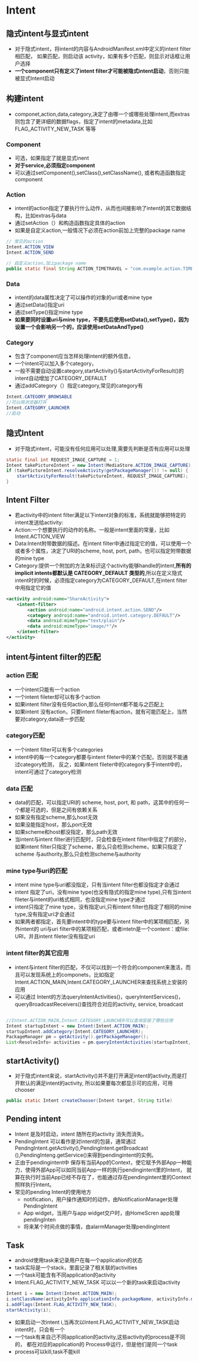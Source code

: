 # Intent

## 隐式intent与显式intent

- 对于隐式intent，将intent的内容与AndroidManifest.xml中定义的intent filter相匹配，
 如果匹配，则启动该 activity，如果有多个匹配，则显示对话框让用户选择
- **一个component只有定义了intent filter才可能被隐式intent启动**，否则只能被显式Intent启动


## 构建intent

- componet,action,data,category,决定了由哪一个或哪些处理intent,而extras则包含了更详细的数据flags，指定了intent的metadata,比如FLAG_ACTIVITY_NEW_TASK 等等

### Component

- 可选，如果指定了就是显式inent
- **对于service,必须指定component**
- 可以通过setComponent(),setClass(),setClassName(), 或者构造函数指定component

### Action

- intent的action指定了要执行什么动作，从而也间接影响了intent的其它数据结构，比如extras与data
- 通过setAction（）和构造函数指定具体的action
- 如果是自定义action,一般情况下必须在action前加上完整的package name

```java
// 常见的action
Intent.ACTION_VIEW
Intent.ACTION_SEND

// 自定义action,加上package name
public static final String ACTION_TIMETRAVEL = "com.example.action.TIMETRAVEL";
```

### Data

- intent的data属性决定了可以操作的对象的uri或者mine type
- 通过setData()指定uri
- 通过setType()指定mine type
- **如果要同时设置uri与mine type，不要先后使用setData(),setType()，因为设置一个会影响另一个的，应该使用setDataAndType()**

### Category

- 包含了component应当怎样处理intent的额外信息，
- 一个intent可以加入多个category，
- 一般不需要自动设置category,startActivity()与startActivityForResult()的intent自动增加了CATEGORY_DEFAULT
- 通过addCategory（）指定category,常见的category有

```java
Intent.CATEGORY_BROWSABLE
//可以用浏览器打开
Intent.CATEGORY_LAUNCHER
//启动
```


## 隐式Intent

- 对于隐式intent，可能没有任何应用可以处理,需要先判断是否有应用可以处理

```java
static final int REQUEST_IMAGE_CAPTURE = 1;
Intent takePictureIntent = new Intent(MediaStore.ACTION_IMAGE_CAPTURE);
if (takePictureIntent.resolveActivity(getPackageManager()) != null) {
    startActivityForResult(takePictureIntent, REQUEST_IMAGE_CAPTURE);
}
```

## Intent Filter

- 若activity中的intent filter满足以下intent对象的标准，系统就能够把特定的intent发送给activity:
- Action:一个想要执行的动作的名称。一般是intent里面的常量，比如Intent.ACTION_VIEW
- Data:Intent附带数据的描述。在intent filter中通过<data>指定它的值，可以使用一个或者多个属性，决定了URI的scheme, host, port, path，也可以指定附带数据的mine type
- Category:提供一个附加的方法来标识这个activity能够handle的intent,**所有的implicit intents都默认是 CATEGORY_DEFAULT 类型的**,所以在定义隐式intent时的时候，必须指定category为CATEGORY_DEFAULT,在intent filter中用<category>指定它的值

```xml
<activity android:name="ShareActivity">
    <intent-filter>
        <action android:name="android.intent.action.SEND"/>
        <category android:name="android.intent.category.DEFAULT"/>
        <data android:mimeType="text/plain"/>
        <data android:mimeType="image/*"/>
    </intent-filter>
</activity>
```

## intent与intent filter的匹配

### action 匹配

- 一个intent只能有一个action
- 一个intent fileter却可以有多个action
- 如果intent filter没有任何action,那么任何Intent都不能与之匹配上
- 如果intent 没有action，只要intent fileter有action，就有可能匹配上，当然要对category,data进一步匹配

### category匹配

- 一个intent filter可以有多个categories
- intent中的每一个category都要与intent fileter中的某个匹配，否则就不能通过category检测，
 反之，如果intent fileter中的category多于intent中的，intent可通过了category检测

### data 匹配

- data的匹配，可以指定URI的 scheme, host, port, 和 path，这其中的任何一个都是可选的，但是之间有依赖关系
- 如果没有指定scheme,那么host无效
- 如果没能指定host，那么port无效
- 如果scheme和host都没指定，那么path无效
- 当intent与intent filter进行匹配时，只会检查在intent filter中指定了的部分，如果intent filter只指定了scheme，那么只会检测scheme，如果只指定了scheme 与authority,那么只会检测scheme与authority

### mine type与uri的匹配

- intent mine type与uri都没指定，只有当intent filter也都没指定才会通过
- intent 指定了uri，没有mine type(也没有隐式的指定mine type),只有当intent fileter与intent的uri格式相同，也没指定mine type才通过
- intent只指定了mine type，没有指定uri,只有intent filter也指定了相同的mine type,没有指定uri才会通过
- 如果两者都指定，首先要intent中的type要与intent filter中的某项相匹配，另外intent的 uri与uri filter中的某项相匹配，或者intetn是一个content：或file: URI，并且intent fileter没有指定uri

### intent filter的其它应用

- intent与intent filter的匹配，不仅可以找到一个符合的component来激活，而且可以发现系统上的componets，比如指定Intent.ACTION_MAIN,Intent.CATEGORY_LAUNCHER来查找系统上安装的应用
- 可以通过 Intent的方法queryIntentActivities()，queryIntentServices()， queryBroadcastReceivers()查找符合对应的activity, service, broadcast

```java

//Intent.ACTION_MAIN,Intent.CATEGORY_LAUNCHER可以查询安装了哪些应用
Intent startupIntent = new Intent(Intent.ACTION_MAIN);
startupIntent.addCategory(Intent.CATEGORY_LAUNCHER);
PackageManager pm = getActivity().getPackageManager();
List<ResolveInfo> activities = pm.queryIntentActivities(startupIntent, 0);
```

## startActivity()

- 对于隐式intent来说，startActivity()并不是打开满足intent的activity,而是打开默认的满足intent的activity,
 所以如果要每次都显示可的应用，可用chooser

```java
public static Intent createChooser(Intent target, String title)
```


## Pending intent

- Intent 是及时启动，intent 随所在的activity 消失而消失。
- PendingIntent 可以看作是对intent的包装，通常通过PendngIntent.getActivity(),PendingIntent.getBroadcast (),PendingInteng.getService()来得到pendingintent的实例。
- 正由于pendingintent中 保存有当前App的Context，使它赋予外部App一种能力，使得外部App可以如同当前App一样的执行pendingintent里的Intent， 就算在执行时当前App已经不存在了，也能通过存在pendingintent里的Context照样执行Intent。
- 常见的pending Intent的使用地方
    - notification，用户操作通知时的动作，由NotificationManager处理PendingIntent
    - App widget，当用户与app widget交户时，由HomeScren app处理pendingInten
    - 将来某个时间点做的事情，由alarmManager处理pendingIntent

## Task

- android使用task来记录用户在每一个application的状态
- task实际是一个stack，里面记录了相关联的activities
- 一个task可能含有不同application的activity
- Intent.FLAG_ACTIVITY_NEW_TASK 可以以一个新的task来启动activity

```java
Intent i = new Intent(Intent.ACTION_MAIN);
i.setClassName(activityInfo.applicationInfo.packageName, activityInfo.name);
i.addFlags(Intent.FLAG_ACTIVITY_NEW_TASK);
startActivity(i);
```

- 如果启动一次intent i,当再次以Intent.FLAG_ACTIVITY_NEW_TASK启动intent时，只会有一个
- 一个task有来自己不同application的activity,这些activity的process是不同的，
 都在对应的application的   Process中运行，但是他们是同一个task
- process可以kill,task不能kill




